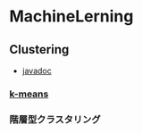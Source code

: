 # MachineLerning

## Clustering
* [javadoc](https://htmlpreview.github.io/?https://raw.githubusercontent.com/otamot/MachineLearning/master/doc/clustering/package-summary.html)

### [k-means](clustering/KMeans/README.md)
### 階層型クラスタリング
